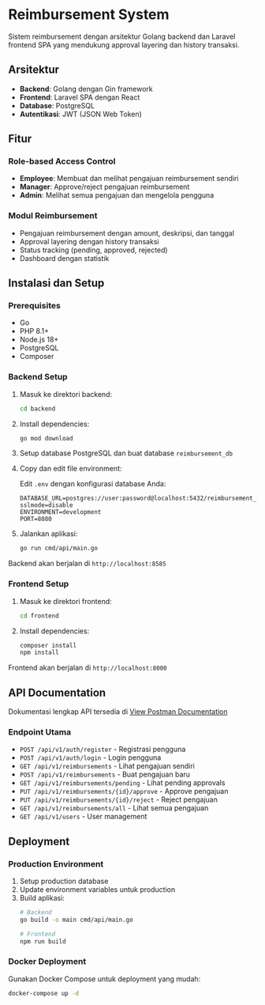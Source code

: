 # Reimbursement System

Sistem reimbursement dengan arsitektur Golang backend dan Laravel frontend SPA yang mendukung approval layering dan history transaksi.

## Arsitektur

- **Backend**: Golang dengan Gin framework
- **Frontend**: Laravel SPA dengan React
- **Database**: PostgreSQL
- **Autentikasi**: JWT (JSON Web Token)

## Fitur

### Role-based Access Control
- **Employee**: Membuat dan melihat pengajuan reimbursement sendiri
- **Manager**: Approve/reject pengajuan reimbursement
- **Admin**: Melihat semua pengajuan dan mengelola pengguna

### Modul Reimbursement
- Pengajuan reimbursement dengan amount, deskripsi, dan tanggal
- Approval layering dengan history transaksi
- Status tracking (pending, approved, rejected)
- Dashboard dengan statistik

## Instalasi dan Setup

### Prerequisites

- Go 
- PHP 8.1+
- Node.js 18+
- PostgreSQL 
- Composer

### Backend Setup

1. Masuk ke direktori backend:
   ```bash
   cd backend
   ```

2. Install dependencies:
   ```bash
   go mod download
   ```

3. Setup database PostgreSQL dan buat database `reimbursement_db`

4. Copy dan edit file environment:
   
   
   Edit `.env` dengan konfigurasi database Anda:
   ```env
   DATABASE_URL=postgres://user:password@localhost:5432/reimbursement_db?sslmode=disable
   ENVIRONMENT=development
   PORT=8080
   ```

5. Jalankan aplikasi:
   ```bash
   go run cmd/api/main.go
   ```

Backend akan berjalan di `http://localhost:8585`

### Frontend Setup

1. Masuk ke direktori frontend:
   ```bash
   cd frontend
   ```

2. Install dependencies:
   ```bash
   composer install
   npm install
   ```


Frontend akan berjalan di `http://localhost:8000`

## API Documentation

Dokumentasi lengkap API tersedia di [View Postman Documentation](https://web.postman.co/workspace/6efb56e6-e405-43e9-a4a7-44c31efa527b)

### Endpoint Utama

- `POST /api/v1/auth/register` - Registrasi pengguna
- `POST /api/v1/auth/login` - Login pengguna
- `GET /api/v1/reimbursements` - Lihat pengajuan sendiri
- `POST /api/v1/reimbursements` - Buat pengajuan baru
- `GET /api/v1/reimbursements/pending` - Lihat pending approvals 
- `PUT /api/v1/reimbursements/{id}/approve` - Approve pengajuan 
- `PUT /api/v1/reimbursements/{id}/reject` - Reject pengajuan 
- `GET /api/v1/reimbursements/all` - Lihat semua pengajuan 
- `GET /api/v1/users` - User management 


## Deployment

### Production Environment

1. Setup production database
2. Update environment variables untuk production
3. Build aplikasi:
   ```bash
   # Backend
   go build -o main cmd/api/main.go
   
   # Frontend
   npm run build
   ```

### Docker Deployment

Gunakan Docker Compose untuk deployment yang mudah:

```bash
docker-compose up -d
```
